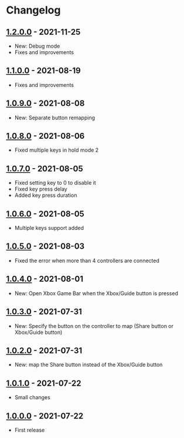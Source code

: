 # Changelog

## [1.2.0.0] - 2021-11-25
- New: Debug mode
- Fixes and improvements

## [1.1.0.0] - 2021-08-19
- Fixes and improvements

## [1.0.9.0] - 2021-08-08
- New: Separate button remapping

## [1.0.8.0] - 2021-08-06
- Fixed multiple keys in hold mode 2

## [1.0.7.0] - 2021-08-05
- Fixed setting key to 0 to disable it
- Fixed key press delay
- Added key press duration

## [1.0.6.0] - 2021-08-05
- Multiple keys support added

## [1.0.5.0] - 2021-08-03
- Fixed the error when more than 4 controllers are connected

## [1.0.4.0] - 2021-08-01
- New: Open Xbox Game Bar when the Xbox/Guide button is pressed

## [1.0.3.0] - 2021-07-31
- New: Specify the button on the controller to map (Share button or Xbox/Guide button)

## [1.0.2.0] - 2021-07-31
- New: map the Share button instead of the Xbox/Guide button

## [1.0.1.0] - 2021-07-22
- Small changes

## [1.0.0.0] - 2021-07-22
- First release

[1.2.0.0]: https://github.com/Adam777Z/xbox-controller-button-remapper/releases/tag/1.2.0.0
[1.1.0.0]: https://github.com/Adam777Z/xbox-controller-button-remapper/releases/tag/1.1.0.0
[1.0.9.0]: https://github.com/Adam777Z/xbox-controller-button-remapper/releases/tag/1.0.9.0
[1.0.8.0]: https://github.com/Adam777Z/xbox-controller-button-remapper/releases/tag/1.0.8.0
[1.0.7.0]: https://github.com/Adam777Z/xbox-controller-button-remapper/releases/tag/1.0.7.0
[1.0.6.0]: https://github.com/Adam777Z/xbox-controller-button-remapper/releases/tag/1.0.6.0
[1.0.5.0]: https://github.com/Adam777Z/xbox-controller-button-remapper/releases/tag/1.0.5.0
[1.0.4.0]: https://github.com/Adam777Z/xbox-controller-button-remapper/releases/tag/1.0.4.0
[1.0.3.0]: https://github.com/Adam777Z/xbox-controller-button-remapper/releases/tag/1.0.3.0
[1.0.2.0]: https://github.com/Adam777Z/xbox-controller-button-remapper/releases/tag/1.0.2.0
[1.0.1.0]: https://github.com/Adam777Z/xbox-controller-button-remapper/releases/tag/1.0.1.0
[1.0.0.0]: https://github.com/Adam777Z/xbox-controller-button-remapper/releases/tag/1.0.0.0